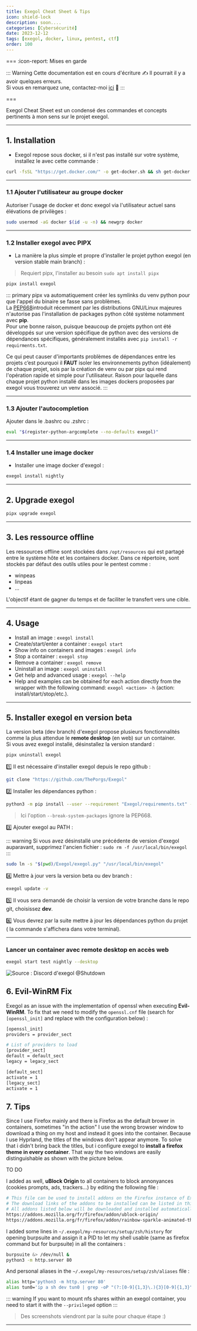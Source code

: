 ```yaml
---
title: Exegol Cheat Sheet & Tips
icon: shield-lock
description: soon....
categories: [Cybersécurité]
date: 2023-12-12
tags: [exegol, docker, linux, pentest, ctf]
order: 100
---
```


=== :icon-report: Mises en garde

:::  Warning Cette documentation est en cours d'écriture :writing_hand:
Il pourrait il y a avoir quelques erreurs.  
Si vous en remarquez une, contactez-moi [ici](mailto:contactit.yarka@slmail.me) :slightly_smiling_face:
::: 

===

Exegol Cheat Sheet est un condensé des commandes et concepts pertinents à mon sens sur le projet exegol.  

---

## 1. Installation

- Exegol repose sous docker, si il n'est pas installé sur votre système, installez le avec cette commande :

```sh
curl -fsSL "https://get.docker.com/" -o get-docker.sh && sh get-docker.sh
```

---

### 1.1 Ajouter l'utilisateur au groupe docker

Autoriser l'usage de docker et donc exegol via l'utilisateur actuel sans élévations de privilèges :

```sh
sudo usermod -aG docker $(id -u -n) && newgrp docker
```

---

### 1.2 Installer exegol avec PIPX

- La manière la plus simple et propre d'installer le projet python exegol (en version stable main branch) :

> Requiert pipx, l'installer au besoin `sudo apt install pipx`

```sh
pipx install exegol
```

::: primary
pipx va automatiquement créer les symlinks du venv python pour que l'appel du binaire se fasse sans problèmes.  
La <a href="[https://privatebin.net](https://peps.python.org/pep-0668/)" target="_blank">PEP668</a>introduit récemment par les distributions GNU/Linux majeures n'autorise pas l'installation de packages python côté système notamment avec **pip**.  
Pour une bonne raison, puisque beaucoup de projets python ont été développés sur une version spécifique de python avec des versions de dépendances spécifiques, généralement installés avec `pip install -r requirments.txt`.  

Ce qui peut causer d'importants problèmes de dépendances entre les projets c’est pourquoi il **FAUT** isoler les environnements python (idéalement) de chaque projet, sois par la création de venv ou par pipx qui rend l'opération rapide et simple pour l'utilisateur. Raison pour laquelle dans chaque projet python installé dans les images dockers proposées par exegol vous trouverez un venv associé.
::: 

---

### 1.3 Ajouter l'autocompletion

Ajouter dans le .bashrc ou .zshrc :

```sh ~/.bashrc
eval "$(register-python-argcomplete --no-defaults exegol)"
```

---

### 1.4 Installer une image docker

- Installer une image docker d'exegol :

```sh
exegol install nightly
```

---

## 2. Upgrade exegol

```sh
pipx upgrade exegol
```

---

## 3. Les ressource offline

Les ressources offline sont stockées dans `/opt/resources` qui est partagé entre le système hôte et les containers docker.
Dans ce répertoire, sont stockés par défaut des outils utiles pour le pentest comme :
- winpeas
- linpeas
- ...

L'objectif étant de gagner du temps et de faciliter le transfert vers une cible.

---

## 4. Usage

- Install an image : `exegol install`  
- Create/start/enter a container : `exegol start`  
- Show info on containers and images : `exegol info`  
- Stop a container : `exegol stop`  
- Remove a container : `exegol remove`  
- Uninstall an image : `exegol uninstall`  
- Get help and advanced usage : `exegol --help`  
- Help and examples can be obtained for each action directly from the wrapper with the following command: `exegol <action> -h` (action: install/start/stop/etc.).

---

## 5. Installer exegol en version beta

La version beta (dev branch) d'exegol propose plusieurs fonctionnalités comme la plus attendue le **remote desktop** (en web) sur un container.  
Si vous avez exegol installé, désinstallez la version standard :

```sh
pipx uninstall exegol
```

1️⃣ Il est nécessaire d'installer exegol depuis le repo github :

```sh
git clone "https://github.com/ThePorgs/Exegol"
```

2️⃣ Installer les dépendances python :

```sh
python3 -m pip install --user --requirement "Exegol/requirements.txt" --break-system-packages
```

> Ici l'option `--break-system-packages` ignore la PEP668.

3️⃣ Ajouter exegol au PATH :

::: warning
Si vous avez désinstallé une précédente de version d'exegol auparavant, supprimez l'ancien fichier : `sudo rm -f /usr/local/bin/exegol`
::: 

```sh
sudo ln -s "$(pwd)/Exegol/exegol.py" "/usr/local/bin/exegol"
```

4️⃣ Mettre à jour vers la version beta ou dev branch :

```sh
exegol update -v
```

5️⃣ Il vous sera demandé de choisir la version de votre branche dans le repo git, choisissez **dev**.  

6️⃣ Vous devrez par la suite mettre à jour les dépendances python du projet ( la commande s'affichera dans votre terminal).

---

### Lancer un container avec remote desktop en accès web 

```sh
exegol start test nightly --desktop
```

![Source : Discord d'exegol @Shutdown](https://media.discordapp.net/attachments/1146186441454530701/1146186445585920171/Screenshot_2023-08-29_at_22.54.05.png?ex=6582034f&is=656f8e4f&hm=335545a4d476eef989ae69b85eda2f3c8844dc5969a0fc9bacc15df0e675db13&=&format=webp&quality=lossless&width=964&height=634)

## 6. Evil-WinRM Fix

Exegol as an issue with the implementation of openssl when executing **Evil-WinRM**. To fix that we need to modify the `openssl.cnf` file (search for `[openssl_init]` and replace with the configuration below) :  

```sh /etc/ssl/openssl.cnf
[openssl_init]
providers = provider_sect

# List of providers to load
[provider_sect]
default = default_sect
legacy = legacy_sect

[default_sect]
activate = 1
[legacy_sect]
activate = 1
```

## 7. Tips

Since I use Firefox mainly and there is Firefox as the default brower in containers, sometimes "in the action" I use the wrong browser window to download a thing on my host and instead it goes into the container. Because I use Hyprland, the titles of the windows don't appear anymore. To solve that i didn't bring back the titles, but i configure exegol to **install a firefox theme in every container**. That way the two windows are easily distinguishable as shown with the picture below.

TO DO

I added as well, **uBlock Origin** to all containers to block annonyances (cookies prompts, ads, trackers...) by editing the following file :

```sh vim ~/.exegol/my-resources/setup/firefox/addons.txt
# This file can be used to install addons on the Firefox instance of Exegol.
# The download links of the addons to be installed can be listed in this file (ie: https://addons.mozilla.org/fr/firefox/addon/foxyproxy-standard/).
# All addons listed below will be downloaded and installed automatically when creating a new Exegol container.
https://addons.mozilla.org/fr/firefox/addon/ublock-origin/
https://addons.mozilla.org/fr/firefox/addon/rainbow-sparkle-animated-theme/
```

I added some lines in `~/.exegol/my-resources/setup/zsh/history` for opening burpsuite and assign it a PID to let my shell usable (same as firefox command but for burpsuite) in all the containers :

```sh vim ~/.exegol/my-resources/setup/zsh/history
burpsuite &> /dev/null &
python3 -m http.server 80
```

And personal aliases in the `~/.exegol/my-resources/setup/zsh/aliases` file :

```sh vim ~/.exegol/my-resources/setup/zsh/aliases
alias http='python3 -m http.server 80'
alias tun0='ip a sh dev tun0 | grep -oP "(?:[0-9]{1,3}\.){3}[0-9]{1,3}" | tr -d "\n" | xclip -sel c; tun0ip=$(xsel -ob); echo "\033[1;32m[+]\033[0m Successfully copied \033[1;32m$tun0ip\033[0m (tun0) to clipboard !"'
```

::: warning
If you want to mount nfs shares within an exegol container, you need to start it with the `--privileged` option
::: 

> Des screenshots viendront par la suite pour chaque étape :)

---
